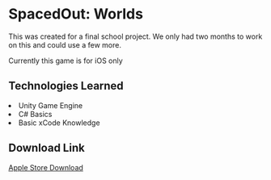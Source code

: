 <h1>SpacedOut: Worlds</h1>
<p>This was created for a final school project. We only had two months to work on this and could use a few more.</p>
<p>Currently this game is for iOS only</p>
 <h2>Technologies Learned</h2>
<li>Unity Game Engine</li>
<li>C# Basics</li>
<li>Basic xCode Knowledge</li>
<h2>Download Link</h2>
<a href = https://apps.apple.com/iq/app/spaced-out-worlds/id1618551994>Apple Store Download</a>
